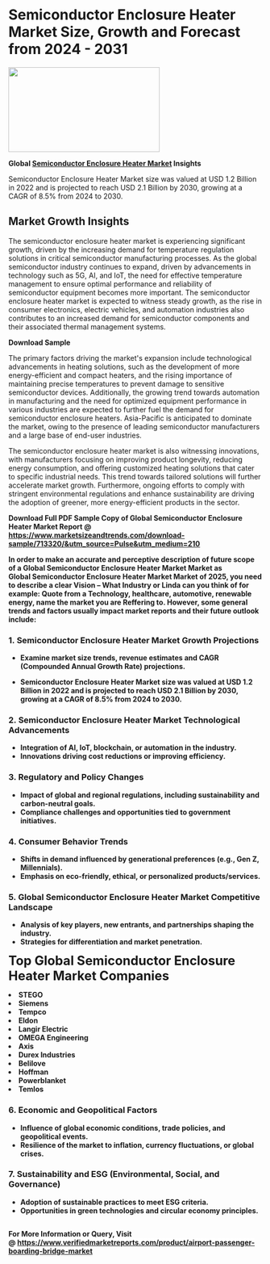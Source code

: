 <H1>Semiconductor Enclosure Heater Market Size, Growth and Forecast from 2024 - 2031</H1><img class="aligncenter size-medium wp-image-584254" src="https://thirdeyenews.in/wp-content/uploads/2024/09/Global-Market-Research-300x168.jpeg" alt="" width="300" height="168" /><p><strong>Global&nbsp;<a href="https://www.marketsizeandtrends.com/download-sample/713320/&amp;utm_source=Pulse&amp;utm_medium=210">Semiconductor Enclosure Heater Market</a> Insights</strong></p><p>Semiconductor Enclosure Heater Market size was valued at USD 1.2 Billion in 2022 and is projected to reach USD 2.1 Billion by 2030, growing at a CAGR of 8.5% from 2024 to 2030.</p><p><h2>Market Growth Insights</h2> <p>The semiconductor enclosure heater market is experiencing significant growth, driven by the increasing demand for temperature regulation solutions in critical semiconductor manufacturing processes. As the global semiconductor industry continues to expand, driven by advancements in technology such as 5G, AI, and IoT, the need for effective temperature management to ensure optimal performance and reliability of semiconductor equipment becomes more important. The semiconductor enclosure heater market is expected to witness steady growth, as the rise in consumer electronics, electric vehicles, and automation industries also contributes to an increased demand for semiconductor components and their associated thermal management systems.</p> <p><strong>Download Sample</strong></p> <p>The primary factors driving the market's expansion include technological advancements in heating solutions, such as the development of more energy-efficient and compact heaters, and the rising importance of maintaining precise temperatures to prevent damage to sensitive semiconductor devices. Additionally, the growing trend towards automation in manufacturing and the need for optimized equipment performance in various industries are expected to further fuel the demand for semiconductor enclosure heaters. Asia-Pacific is anticipated to dominate the market, owing to the presence of leading semiconductor manufacturers and a large base of end-user industries.</p> <p>The semiconductor enclosure heater market is also witnessing innovations, with manufacturers focusing on improving product longevity, reducing energy consumption, and offering customized heating solutions that cater to specific industrial needs. This trend towards tailored solutions will further accelerate market growth. Furthermore, ongoing efforts to comply with stringent environmental regulations and enhance sustainability are driving the adoption of greener, more energy-efficient products in the sector.</p> <p><strong></p><p><span class=""><strong>Download Full PDF Sample Copy of Global Semiconductor Enclosure Heater Market Report</strong> @ <a href="https://www.marketsizeandtrends.com/download-sample/713320/&amp;utm_source=Pulse&amp;utm_medium=210" target="_blank">https://www.marketsizeandtrends.com/download-sample/713320/&amp;utm_source=Pulse&amp;utm_medium=210</a></span></p><p>In order to make an accurate and perceptive description of future scope of a Global&nbsp;Semiconductor Enclosure Heater Market Market as Global&nbsp;Semiconductor Enclosure Heater Market Market of 2025, you need to describe a clear Vision &ndash; What Industry or Linda can you think of for example: Quote from a Technology, healthcare, automotive, renewable energy, name the market you are Reffering to. However, some general trends and factors usually impact market reports and their future outlook include:</p><h3>1.&nbsp;<strong>Semiconductor Enclosure Heater Market Growth Projections</strong></h3><ul><li>Examine market size trends, revenue estimates and CAGR (Compounded Annual Growth Rate) projections.</li><li><p>Semiconductor Enclosure Heater Market size was valued at USD 1.2 Billion in 2022 and is projected to reach USD 2.1 Billion by 2030, growing at a CAGR of 8.5% from 2024 to 2030.</p></li></ul><h3>2.&nbsp;<strong>Semiconductor Enclosure Heater Market Technological Advancements</strong></h3><ul><li>Integration of AI, IoT, blockchain, or automation in the industry.</li><li>Innovations driving cost reductions or improving efficiency.</li></ul><h3>3.&nbsp;<strong>Regulatory and Policy Changes</strong></h3><ul><li>Impact of global and regional regulations, including sustainability and carbon-neutral goals.</li><li>Compliance challenges and opportunities tied to government initiatives.</li></ul><h3>4.&nbsp;<strong>Consumer Behavior Trends</strong></h3><ul><li>Shifts in demand influenced by generational preferences (e.g., Gen Z, Millennials).</li><li>Emphasis on eco-friendly, ethical, or personalized products/services.</li></ul><h3>5.&nbsp;<strong>Global Semiconductor Enclosure Heater Market Competitive Landscape</strong></h3><ul><li>Analysis of key players, new entrants, and partnerships shaping the industry.</li><li>Strategies for differentiation and market penetration.</li></ul><p data-pm-slice="1 1 []"><span style="color: inherit; font-family: inherit; font-size: 25px;">Top Global Semiconductor Enclosure Heater Market Companies</span></p><div class="" data-test-id=""><p><li>STEGO</li><li> Siemens</li><li> Tempco</li><li> Eldon</li><li> Langir Electric</li><li> OMEGA Engineering</li><li> Axis</li><li> Durex Industries</li><li> Belilove</li><li> Hoffman</li><li> Powerblanket</li><li> Temlos</li></p></div><h3>6.&nbsp;<strong>Economic and Geopolitical Factors</strong></h3><ul><li>Influence of global economic conditions, trade policies, and geopolitical events.</li><li>Resilience of the market to inflation, currency fluctuations, or global crises.</li></ul><h3>7.&nbsp;<strong>Sustainability and ESG (Environmental, Social, and Governance)</strong></h3><ul><li>Adoption of sustainable practices to meet ESG criteria.</li><li>Opportunities in green technologies and circular economy principles.</li></ul><h2><strong style="font-size: 14px;">For More Information or Query, Visit @&nbsp;</strong><a style="background-color: #ffffff; font-size: 14px;" href="https://www.marketsizeandtrends.com/report/semiconductor-enclosure-heater-market/" target="_blank">https://www.verifiedmarketreports.com/product/airport-passenger-boarding-bridge-market</a></h2>
